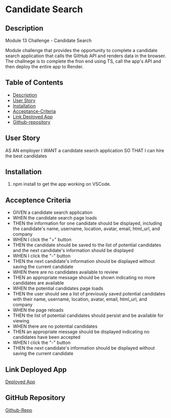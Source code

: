 # Candidate Search

## Description

Module 13 Challenge - Candidate Search

Module challenge that provides the opportunity to complete a candidate search application that calls the GitHub API and renders data in the browser. The challnege is to complete the fron end using TS, call the app's API and then deploy the entire app to Render. 

## Table of Contents

- [Description](#description)
- [User Story](#user-story)
- [Installation](#installation)
- [Acceptance-Criteria](#acceptence-criteria)
- [Link Deployed App](#link-deployed-app)
- [Github-repository](#github-repository)


## User Story

AS AN employer
I WANT a candidate search application
SO THAT I can hire the best candidates



## Installation

1) npm install to get the app working on VSCode. 

## Acceptence Criteria

- GIVEN a candidate search application
- WHEN the candidate search page loads
- THEN the information for one candidate should be displayed, including the candidate's name, username, location, avatar, email, html_url, and company
- WHEN I click the "+" button
- THEN the candidate should be saved to the list of potential candidates and the next candidate's information should be displayed
- WHEN I click the "-" button
- THEN the next candidate's information should be displayed without saving the current candidate
- WHEN there are no candidates available to review
- THEN an appropriate message should be shown indicating no more candidates are available
- WHEN the potential candidates page loads
- THEN the user should see a list of previously saved potential candidates with their name, username, location, avatar, email, html_url, and company
- WHEN the page reloads
- THEN the list of potential candidates should persist and be available for viewing
- WHEN there are no potential candidates
- THEN an appropriate message should be displayed indicating no candidates have been accepted
- WHEN I click the "-" button
- THEN the next candidate's information should be displayed without saving the current candidate

## Link Deployed App
[Deployed App](https://candidate-search-mc13.onrender.com)

## GitHub Repository
[Github-Repo](https://github.com/JossieHaven/candidate-search-mc13)